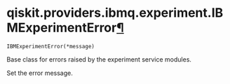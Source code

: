 # qiskit.providers.ibmq.experiment.IBMExperimentError[¶](#qiskit-providers-ibmq-experiment-ibmexperimenterror "Permalink to this headline")

<span id="undefined" />

`IBMExperimentError(*message)`

Base class for errors raised by the experiment service modules.

Set the error message.
